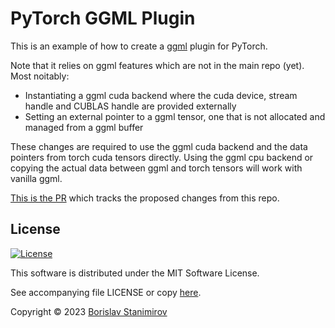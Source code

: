 # PyTorch GGML Plugin

This is an example of how to create a [ggml](https://github.com/ggerganov/ggml) plugin for PyTorch.

Note that it relies on ggml features which are not in the main repo (yet). Most noitably:

* Instantiating a ggml cuda backend where the cuda device, stream handle and CUBLAS handle are provided externally
* Setting an external pointer to a ggml tensor, one that is not allocated and managed from a ggml buffer

These changes are required to use the ggml cuda backend and the data pointers from torch cuda tensors directly. Using the ggml cpu backend or copying the actual data between ggml and torch tensors will work with vanilla ggml.

[This is the PR](https://github.com/ggerganov/ggml/pull/570) which tracks the proposed changes from this repo.

## License

[![License](https://img.shields.io/badge/license-MIT-blue.svg)](https://opensource.org/licenses/MIT)

This software is distributed under the MIT Software License.

See accompanying file LICENSE or copy [here](https://opensource.org/licenses/MIT).

Copyright &copy; 2023 [Borislav Stanimirov](http://github.com/iboB)
